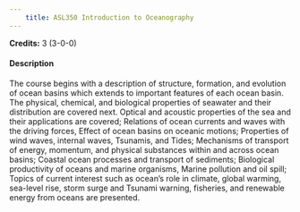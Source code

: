 ```yaml
---
    title: ASL350 Introduction to Oceanography
---
```

**Credits:** 3 (3-0-0)



#### Description 
The course begins with a description of structure, formation, and evolution of ocean basins which extends to important features of each ocean basin. The physical, chemical, and biological properties of seawater and their distribution are covered next. Optical and acoustic properties of the sea and their applications are covered; Relations of ocean currents and waves with the driving forces, Effect of ocean basins on oceanic motions; Properties of wind waves, internal waves, Tsunamis, and Tides; Mechanisms of transport of energy, momentum, and physical substances within and across ocean basins; Coastal ocean processes and transport of sediments; Biological productivity of oceans and marine organisms, Marine pollution and oil spill; Topics of current interest such as ocean’s role in climate, global warming, sea-level rise, storm surge and Tsunami warning, fisheries, and renewable energy from oceans are presented.